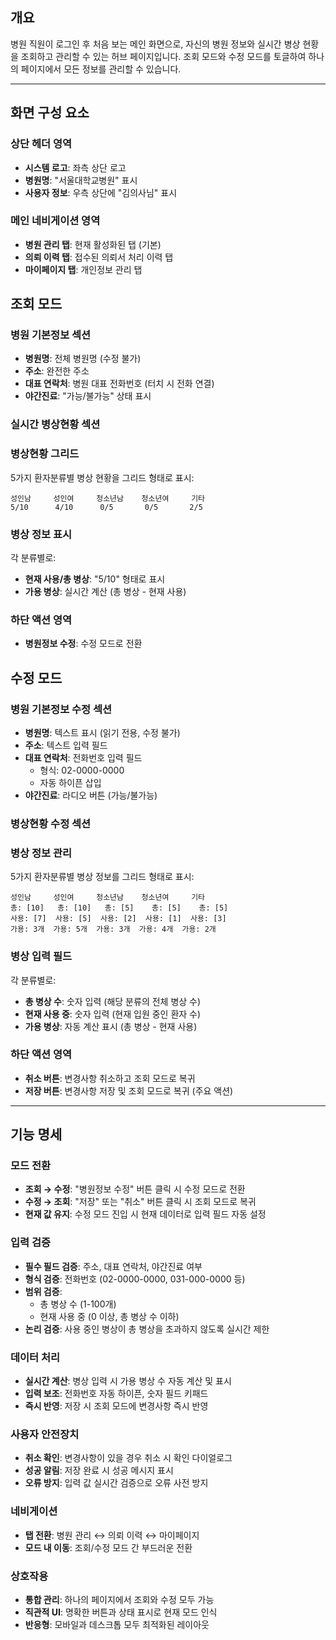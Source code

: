 ## 개요

병원 직원이 로그인 후 처음 보는 메인 화면으로, 자신의 병원 정보와 실시간 병상 현황을 조회하고 관리할 수 있는 허브 페이지입니다. 조회 모드와 수정 모드를 토글하여 하나의 페이지에서 모든 정보를 관리할 수 있습니다.

---

## 화면 구성 요소

### 상단 헤더 영역

- **시스템 로고**: 좌측 상단 로고
- **병원명**: "서울대학교병원" 표시
- **사용자 정보**: 우측 상단에 "김의사님" 표시

### 메인 네비게이션 영역

- **병원 관리 탭**: 현재 활성화된 탭 (기본)
- **의뢰 이력 탭**: 접수된 의뢰서 처리 이력 탭
- **마이페이지 탭**: 개인정보 관리 탭

## 조회 모드

### 병원 기본정보 섹션

- **병원명**: 전체 병원명 (수정 불가)
- **주소**: 완전한 주소
- **대표 연락처**: 병원 대표 전화번호 (터치 시 전화 연결)
- **야간진료**: "가능/불가능" 상태 표시

### 실시간 병상현황 섹션

### 병상현황 그리드

5가지 환자분류별 병상 현황을 그리드 형태로 표시:

```
성인남     성인여     청소년남    청소년여     기타
5/10      4/10      0/5       0/5       2/5
```

### 병상 정보 표시

각 분류별로:
- **현재 사용/총 병상**: "5/10" 형태로 표시
- **가용 병상**: 실시간 계산 (총 병상 - 현재 사용)

### 하단 액션 영역

- **병원정보 수정**: 수정 모드로 전환

## 수정 모드

### 병원 기본정보 수정 섹션

- **병원명**: 텍스트 표시 (읽기 전용, 수정 불가)
- **주소**: 텍스트 입력 필드
- **대표 연락처**: 전화번호 입력 필드
  - 형식: 02-0000-0000
  - 자동 하이픈 삽입
- **야간진료**: 라디오 버튼 (가능/불가능)

### 병상현황 수정 섹션

### 병상 정보 관리

5가지 환자분류별 병상 정보를 그리드 형태로 표시:

```
성인남     성인여     청소년남    청소년여     기타
총: [10]   총: [10]   총: [5]    총: [5]    총: [5]
사용: [7]  사용: [5]  사용: [2]  사용: [1]  사용: [3]
가용: 3개  가용: 5개  가용: 3개  가용: 4개  가용: 2개
```

### 병상 입력 필드

각 분류별로:
- **총 병상 수**: 숫자 입력 (해당 분류의 전체 병상 수)
- **현재 사용 중**: 숫자 입력 (현재 입원 중인 환자 수)
- **가용 병상**: 자동 계산 표시 (총 병상 - 현재 사용)

### 하단 액션 영역

- **취소 버튼**: 변경사항 취소하고 조회 모드로 복귀
- **저장 버튼**: 변경사항 저장 및 조회 모드로 복귀 (주요 액션)

---

## 기능 명세

### 모드 전환

- **조회 → 수정**: "병원정보 수정" 버튼 클릭 시 수정 모드로 전환
- **수정 → 조회**: "저장" 또는 "취소" 버튼 클릭 시 조회 모드로 복귀
- **현재 값 유지**: 수정 모드 진입 시 현재 데이터로 입력 필드 자동 설정

### 입력 검증

- **필수 필드 검증**: 주소, 대표 연락처, 야간진료 여부
- **형식 검증**: 전화번호 (02-0000-0000, 031-000-0000 등)
- **범위 검증**: 
  - 총 병상 수 (1-100개)
  - 현재 사용 중 (0 이상, 총 병상 수 이하)
- **논리 검증**: 사용 중인 병상이 총 병상을 초과하지 않도록 실시간 제한

### 데이터 처리

- **실시간 계산**: 병상 입력 시 가용 병상 수 자동 계산 및 표시
- **입력 보조**: 전화번호 자동 하이픈, 숫자 필드 키패드
- **즉시 반영**: 저장 시 조회 모드에 변경사항 즉시 반영

### 사용자 안전장치

- **취소 확인**: 변경사항이 있을 경우 취소 시 확인 다이얼로그
- **성공 알림**: 저장 완료 시 성공 메시지 표시
- **오류 방지**: 입력 값 실시간 검증으로 오류 사전 방지

### 네비게이션

- **탭 전환**: 병원 관리 ↔ 의뢰 이력 ↔ 마이페이지
- **모드 내 이동**: 조회/수정 모드 간 부드러운 전환

### 상호작용

- **통합 관리**: 하나의 페이지에서 조회와 수정 모두 가능
- **직관적 UI**: 명확한 버튼과 상태 표시로 현재 모드 인식
- **반응형**: 모바일과 데스크톱 모두 최적화된 레이아웃